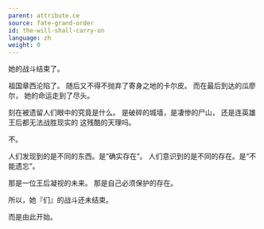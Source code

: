 ```yaml
---
parent: attribute.ce
source: fate-grand-order
id: the-will-shall-carry-on
language: zh
weight: 0
---
```


她的战斗结束了。

祖国章西沦陷了。
随后又不得不抛弃了寄身之地的卡尔皮。
而在最后到达的瓜廖尔，
她的命运走到了尽头。

刻在被遗留人们眼中的究竟是什么。
是破碎的城墙，是凄惨的尸山，
还是连英雄王后都无法战胜现实的
这残酷的天理吗。

不。

人们发现到的是不同的东西。是“确实存在”。
人们意识到的是不同的存在。是“不能遗忘”。

那是一位王后凝视的未来。
那是自己必须保护的存在。

所以，她『们』的战斗还未结束。

而是由此开始。
